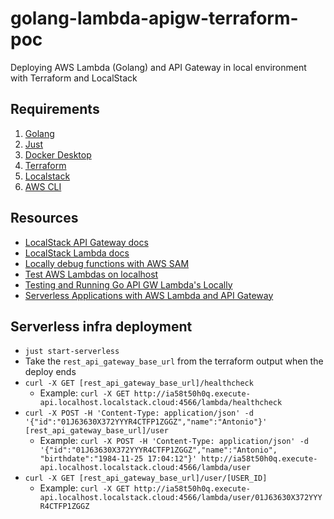 # golang-lambda-apigw-terraform-poc

Deploying AWS Lambda (Golang) and API Gateway in local environment with Terraform and LocalStack

## Requirements

1. [Golang](https://go.dev/dl/)
2. [Just](https://github.com/casey/just)
3. [Docker Desktop](https://www.docker.com/products/docker-desktop/)
4. [Terraform](https://developer.hashicorp.com/terraform/tutorials/aws-get-started/install-cli)
5. [Localstack](https://docs.localstack.cloud/user-guide/aws/feature-coverage/)
6. [AWS CLI](https://docs.aws.amazon.com/cli/latest/userguide/getting-started-install.html)

## Resources

- [LocalStack API Gateway docs](https://docs.localstack.cloud/user-guide/aws/apigateway/)
- [LocalStack Lambda docs](https://docs.localstack.cloud/user-guide/aws/lambda/)
- [Locally debug functions with AWS SAM](https://docs.aws.amazon.com/serverless-application-model/latest/developerguide/serverless-sam-cli-using-debugging.html)
- [Test AWS Lambdas on localhost](https://prabhakar-borah.medium.com/localstack-test-your-lambda-on-your-localhost-5cce066c967c)
- [Testing and Running Go API GW Lambda's Locally](https://boyter.org/posts/testing-running-api-gw-lambda-locally/)
- [Serverless Applications with AWS Lambda and API Gateway](https://registry.terraform.io/providers/hashicorp/aws/2.34.0/docs/guides/serverless-with-aws-lambda-and-api-gateway)

## Serverless infra deployment

- `just start-serverless`
- Take the `rest_api_gateway_base_url` from the terraform output when the deploy ends
- `curl -X GET [rest_api_gateway_base_url]/healthcheck`
  - Example: `curl -X GET http://ia58t50h0q.execute-api.localhost.localstack.cloud:4566/lambda/healthcheck`
- `curl -X POST -H 'Content-Type: application/json' -d '{"id":"01J63630X372YYYR4CTFP1ZGGZ","name":"Antonio"}' [rest_api_gateway_base_url]/user`
  - Example: `curl -X POST -H 'Content-Type: application/json' -d '{"id":"01J63630X372YYYR4CTFP1ZGGZ","name":"Antonio", "birthdate":"1984-11-25 17:04:12"}' http://ia58t50h0q.execute-api.localhost.localstack.cloud:4566/lambda/user`
- `curl -X GET [rest_api_gateway_base_url]/user/[USER_ID]`
  - Example: `curl -X GET http://ia58t50h0q.execute-api.localhost.localstack.cloud:4566/lambda/user/01J63630X372YYYR4CTFP1ZGGZ`
